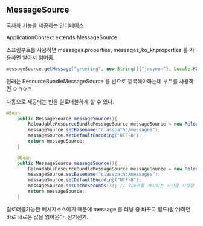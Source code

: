 ## MessageSource

국제화 기능을 제공하는 인터페이스

ApplicationContext extends MessageSource


스프링부트를 사용하면 messages.properties, messages_ko_kr.properties 를 사용하면 알아서 읽어줌.

```java
messageSource.getMessage("greeting", new String[]{"jaeyeon"}, Locale.KOREA);
```

원래는 ResourceBundleMessageSource 를 빈으로 등록해야하는데 부트를 사용하면 ㅇㅋㅇㅋ
 
자동으로 제공되는 빈을 릴로더블하게 할 수 있다.
 
```java
@Bean
    public MessageSource messageSource(){
        ReloadableResourceBundleMessageSource messageSource = new ReloadableResourceBundleMessageSource();
        messageSource.setBasename("classpath:/messages");
        messageSource.setDefaultEncoding("UTF-8");
        return messageSource;
    }
```


```java
    @Bean
    public MessageSource messageSource(){
        ReloadableResourceBundleMessageSource messageSource = new ReloadableResourceBundleMessageSource();
        messageSource.setBasename("classpath:/messages");
        messageSource.setDefaultEncoding("UTF-8");
        messageSource.setCacheSeconds(3); // 리소스를 캐시하는 시간을 지정할 수 있다. 
        return messageSource;
    }
```

릴로더블가능한 메시지소스이기 때문에 message 를 러닝 중 바꾸고 빌드(필수)하면 바로 새로운 값을 읽어온다. 신기신기. 

